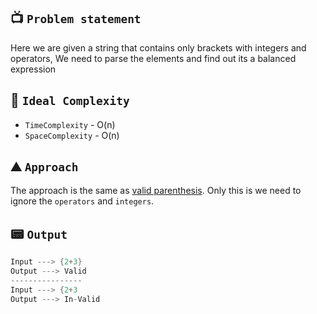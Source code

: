## 📺 `Problem statement`
Here we are given a string that contains only brackets with integers and operators, We need to parse the elements and find out its a balanced expression

## 🧭 `Ideal Complexity`
* `TimeComplexity` - O(n)
* `SpaceComplexity` - O(n)

## ⛰️ `Approach`
The approach is the same as [valid parenthesis](https://github.com/devrath/studious-ds-adventure/tree/main/collection/Strings/Programs/ValidParenthesis). Only this is we need to ignore the `operators` and `integers`.

## 📟 `Output`
```kotlin
Input ---> {2+3}
Output ---> Valid
----------------
Input ---> {2+3
Output ---> In-Valid
```

